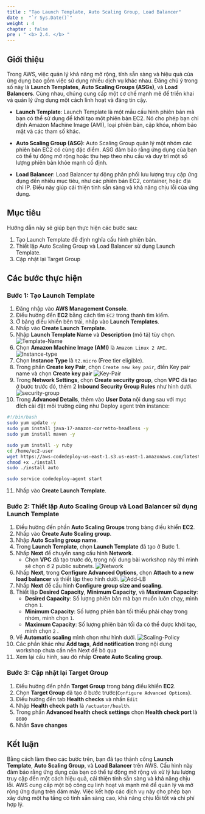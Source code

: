 ```yaml
---
title : "Tạo Launch Template, Auto Scaling Group, Load Balancer"
date :  "`r Sys.Date()`"
weight : 4
chapter : false
pre : " <b> 2.4. </b> "
---
```

## Giới thiệu

Trong AWS, việc quản lý khả năng mở rộng, tính sẵn sàng và hiệu quả của ứng dụng bao gồm việc sử dụng nhiều dịch vụ khác nhau. Đáng chú ý trong số này là **Launch Templates**, **Auto Scaling Groups (ASGs)**, và **Load Balancers**. Cùng nhau, chúng cung cấp một cơ chế mạnh mẽ để triển khai và quản lý ứng dụng một cách linh hoạt và đáng tin cậy.

- **Launch Template**: Launch Template là một mẫu cấu hình phiên bản mà bạn có thể sử dụng để khởi tạo một phiên bản EC2. Nó cho phép bạn chỉ định Amazon Machine Image (AMI), loại phiên bản, cặp khóa, nhóm bảo mật và các tham số khác.

- **Auto Scaling Group (ASG)**: Auto Scaling Group quản lý một nhóm các phiên bản EC2 có cùng đặc điểm. ASG đảm bảo rằng ứng dụng của bạn có thể tự động mở rộng hoặc thu hẹp theo nhu cầu và duy trì một số lượng phiên bản khỏe mạnh cố định.

- **Load Balancer**: Load Balancer tự động phân phối lưu lượng truy cập ứng dụng đến nhiều mục tiêu, như các phiên bản EC2, container, hoặc địa chỉ IP. Điều này giúp cải thiện tính sẵn sàng và khả năng chịu lỗi của ứng dụng.

## Mục tiêu

Hướng dẫn này sẽ giúp bạn thực hiện các bước sau:

1. Tạo Launch Template để định nghĩa cấu hình phiên bản.
2. Thiết lập Auto Scaling Group và Load Balancer sử dụng Launch Template.
3. Cập nhật lại Target Group

## Các bước thực hiện

### Bước 1: Tạo Launch Template

1. Đăng nhập vào **AWS Management Console**.
2. Điều hướng đến **EC2** bằng cách tìm `EC2` trong thanh tìm kiếm.
3. Ở bảng điều khiển bên trái, nhấp vào **Launch Templates**.
4. Nhấp vào **Create Launch Template**.
5. Nhập **Launch Template Name** và **Description** (mô tả) tùy chọn.
![Template-Name](/images/2-TaskList/2.4-CreateASG/Template-Name.png)
6. Chọn **Amazon Machine Image (AMI)** là `Amazon Linux 2 AMI`.
![Instance-type](/images/2-TaskList/2.4-CreateASG/instance-type.png)
7. Chọn **Instance Type** là `t2.micro` (Free tier eligible).
8. Trong phần **Create key Pair**, chọn `Create new key pair`, điền Key pair name và chọn **Create key pair**
![Key-Pair](/images/2-TaskList/2.4-CreateASG/key-pair.png)
9.  Trong **Network Settings**, chọn **Create security group**, chọn **VPC** đã tạo ở bước trước đó, thêm 2 **Inbound Security Group Rules** như hình dưới.
![security-group](/images/2-TaskList/2.4-CreateASG/security-group.png)
10. Trong **Advanced Details**, thêm vào **User Data** nội dung sau với mục đích cài đặt môi trường cũng như Deploy agent trên instance:
```sh
#!/bin/bash
sudo yum update -y
sudo yum install java-17-amazon-corretto-headless -y
sudo yum install maven -y

sudo yum install -y ruby
cd /home/ec2-user
wget https://aws-codedeploy-us-east-1.s3.us-east-1.amazonaws.com/latest/install
chmod +x ./install
sudo ./install auto

sudo service codedeploy-agent start
```
11. Nhấp vào **Create Launch Template**.

### Bước 2: Thiết lập Auto Scaling Group và Load Balancer sử dụng Launch Template

1. Điều hướng đến phần **Auto Scaling Groups** trong bảng điều khiển **EC2**.
2. Nhấp vào **Create Auto Scaling group**.
3. Nhập **Auto Scaling group name**.
4. Trong **Launch Template**, chọn **Launch Template** đã tạo ở Bước 1.
5. Nhấp **Next** để chuyển sang cấu hình **Network**.
   - Chọn **VPC** đã tạo trước đó, trong nội dung bài workshop này thì mình sẽ chọn ở 2 public subnets.
![Network](/images/2-TaskList/2.4-CreateASG/network.png)
6. Nhấp **Next**, trong **Configure Advanced Options**, chọn **Attach to a new load balancer** và thiết lập theo hình dưới.
![Add-LB](/images/2-TaskList/2.4-CreateASG/add-lb.png)
7. Nhấp **Next** để cấu hình **Configure group size and scaling**.
8. Thiết lập **Desired Capacity**, **Minimum Capacity**, và **Maximum Capacity**:
   - **Desired Capacity**: Số lượng phiên bản mà bạn muốn luôn chạy, mình chọn `1`.
   - **Minimum Capacity**: Số lượng phiên bản tối thiểu phải chạy trong nhóm, mình chọn `1`.
   - **Maximum Capacity**: Số lượng phiên bản tối đa có thể được khởi tạo, mình chọn `2` .
9. Về **Automatic scaling** mình chọn như hình dưới.
![Scaling-Policy](/images/2-TaskList/2.4-CreateASG/scaling-policy.png)
10. Các phần khác như **Add tags**, **Add notification** trong nội dung workshop chưa cần nền Next để bỏ qua
11. Xem lại cấu hình, sau đó nhấp **Create Auto Scaling group**.

### Bước 3: Cập nhật lại Target Group

1. Điều hướng đến phần **Target Group** trong bảng điều khiển **EC2**.
2. Chọn **Target Group** đã tạo ở bước trước(`Configure Advanced Options`).
3. Điều hướng đến tab **Health checks** và nhấn `Edit`
4. Nhập **Health check path** là `/actuator/health`.
5. Trong phần **Advanced health check settings** chọn **Health check port** là `8080`
6. Nhấn **Save changes**

## Kết luận

Bằng cách làm theo các bước trên, bạn đã tạo thành công **Launch Template**, **Auto Scaling Group**, và **Load Balancer** trên AWS. Cấu hình này đảm bảo rằng ứng dụng của bạn có thể tự động mở rộng và xử lý lưu lượng truy cập đến một cách hiệu quả, cải thiện tính sẵn sàng và khả năng chịu lỗi.
AWS cung cấp một bộ công cụ linh hoạt và mạnh mẽ để quản lý và mở rộng ứng dụng trên đám mây. Việc kết hợp các dịch vụ này cho phép bạn xây dựng một hạ tầng có tính sẵn sàng cao, khả năng chịu lỗi tốt và chi phí hợp lý.
